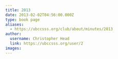 ```yaml
---
title: 2013 
date: 2013-02-02T04:56:00.000Z
type: book page
aliases:
  - https://ubccsss.org/club/about/minutes/2013
author:
  username: Christopher Head
  link: https://ubccsss.org/user/2
images:
---
```


